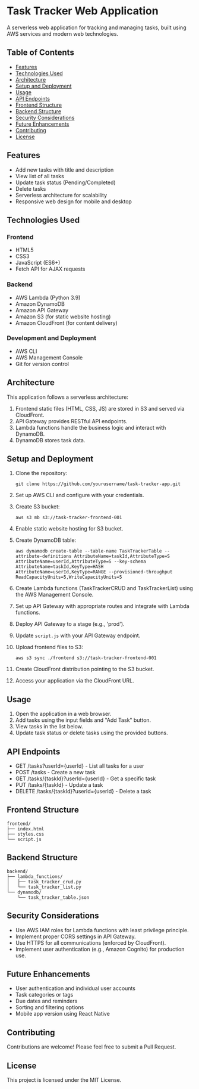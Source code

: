 # Task Tracker Web Application

A serverless web application for tracking and managing tasks, built using AWS services and modern web technologies.

## Table of Contents

- [Features](#features)
- [Technologies Used](#technologies-used)
- [Architecture](#architecture)
- [Setup and Deployment](#setup-and-deployment)
- [Usage](#usage)
- [API Endpoints](#api-endpoints)
- [Frontend Structure](#frontend-structure)
- [Backend Structure](#backend-structure)
- [Security Considerations](#security-considerations)
- [Future Enhancements](#future-enhancements)
- [Contributing](#contributing)
- [License](#license)

## Features

- Add new tasks with title and description
- View list of all tasks
- Update task status (Pending/Completed)
- Delete tasks
- Serverless architecture for scalability
- Responsive web design for mobile and desktop

## Technologies Used

### Frontend
- HTML5
- CSS3
- JavaScript (ES6+)
- Fetch API for AJAX requests

### Backend
- AWS Lambda (Python 3.9)
- Amazon DynamoDB
- Amazon API Gateway
- Amazon S3 (for static website hosting)
- Amazon CloudFront (for content delivery)

### Development and Deployment
- AWS CLI
- AWS Management Console
- Git for version control

## Architecture

This application follows a serverless architecture:

1. Frontend static files (HTML, CSS, JS) are stored in S3 and served via CloudFront.
2. API Gateway provides RESTful API endpoints.
3. Lambda functions handle the business logic and interact with DynamoDB.
4. DynamoDB stores task data.

## Setup and Deployment

1. Clone the repository:
   ```
   git clone https://github.com/yourusername/task-tracker-app.git
   ```

2. Set up AWS CLI and configure with your credentials.

3. Create S3 bucket:
   ```
   aws s3 mb s3://task-tracker-frontend-001
   ```

4. Enable static website hosting for S3 bucket.

5. Create DynamoDB table:
   ```
   aws dynamodb create-table --table-name TaskTrackerTable --attribute-definitions AttributeName=taskId,AttributeType=S AttributeName=userId,AttributeType=S --key-schema AttributeName=taskId,KeyType=HASH AttributeName=userId,KeyType=RANGE --provisioned-throughput ReadCapacityUnits=5,WriteCapacityUnits=5
   ```

6. Create Lambda functions (TaskTrackerCRUD and TaskTrackerList) using the AWS Management Console.

7. Set up API Gateway with appropriate routes and integrate with Lambda functions.

8. Deploy API Gateway to a stage (e.g., 'prod').

9. Update `script.js` with your API Gateway endpoint.

10. Upload frontend files to S3:
    ```
    aws s3 sync ./frontend s3://task-tracker-frontend-001
    ```

11. Create CloudFront distribution pointing to the S3 bucket.

12. Access your application via the CloudFront URL.

## Usage

1. Open the application in a web browser.
2. Add tasks using the input fields and "Add Task" button.
3. View tasks in the list below.
4. Update task status or delete tasks using the provided buttons.

## API Endpoints

- GET /tasks?userId={userId} - List all tasks for a user
- POST /tasks - Create a new task
- GET /tasks/{taskId}?userId={userId} - Get a specific task
- PUT /tasks/{taskId} - Update a task
- DELETE /tasks/{taskId}?userId={userId} - Delete a task

## Frontend Structure

```
frontend/
├── index.html
├── styles.css
└── script.js
```

## Backend Structure

```
backend/
├── lambda_functions/
│   ├── task_tracker_crud.py
│   └── task_tracker_list.py
└── dynamodb/
    └── task_tracker_table.json
```

## Security Considerations

- Use AWS IAM roles for Lambda functions with least privilege principle.
- Implement proper CORS settings in API Gateway.
- Use HTTPS for all communications (enforced by CloudFront).
- Implement user authentication (e.g., Amazon Cognito) for production use.

## Future Enhancements

- User authentication and individual user accounts
- Task categories or tags
- Due dates and reminders
- Sorting and filtering options
- Mobile app version using React Native

## Contributing

Contributions are welcome! Please feel free to submit a Pull Request.

## License

This project is licensed under the MIT License.
